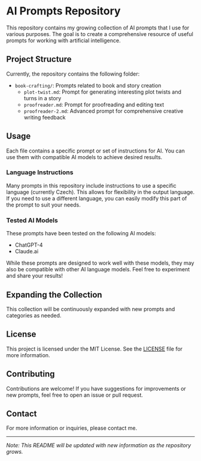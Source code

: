 # AI Prompts Repository

This repository contains my growing collection of AI prompts that I use for various purposes. The goal is to create a comprehensive resource of useful prompts for working with artificial intelligence.

## Project Structure

Currently, the repository contains the following folder:

- `book-crafting/`: Prompts related to book and story creation
  - `plot-twist.md`: Prompt for generating interesting plot twists and turns in a story
  - `proofreader.md`: Prompt for proofreading and editing text
  - `proofreader-2.md`: Advanced prompt for comprehensive creative writing feedback

## Usage

Each file contains a specific prompt or set of instructions for AI. You can use them with compatible AI models to achieve desired results.

### Language Instructions

Many prompts in this repository include instructions to use a specific language (currently Czech). This allows for flexibility in the output language. If you need to use a different language, you can easily modify this part of the prompt to suit your needs.

### Tested AI Models

These prompts have been tested on the following AI models:

- ChatGPT-4
- Claude.ai

While these prompts are designed to work well with these models, they may also be compatible with other AI language models. Feel free to experiment and share your results!

## Expanding the Collection

This collection will be continuously expanded with new prompts and categories as needed.

## License

This project is licensed under the MIT License. See the [LICENSE](LICENSE.md) file for more information.

## Contributing

Contributions are welcome! If you have suggestions for improvements or new prompts, feel free to open an issue or pull request.

## Contact

For more information or inquiries, please contact me.

---

*Note: This README will be updated with new information as the repository grows.*